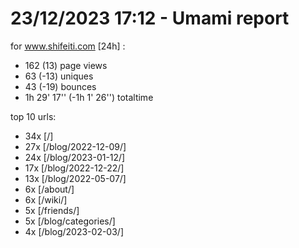# 23/12/2023 17:12 - Umami report
for www.shifeiti.com [24h] :

 - 162 (13) page views
 - 63 (-13) uniques
 - 43 (-19) bounces
 - 1h 29' 17'' (-1h 1' 26'') totaltime


top 10 urls:
 - 34x [/]
 - 27x [/blog/2022-12-09/]
 - 24x [/blog/2023-01-12/]
 - 17x [/blog/2022-12-22/]
 - 13x [/blog/2022-05-07/]
 - 6x [/about/]
 - 6x [/wiki/]
 - 5x [/friends/]
 - 5x [/blog/categories/]
 - 4x [/blog/2023-02-03/]


